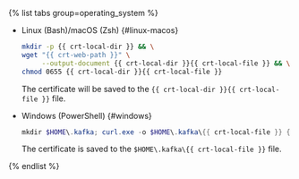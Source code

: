 {% list tabs group=operating_system %}

- Linux (Bash)/macOS (Zsh) {#linux-macos}

   ```bash
   mkdir -p {{ crt-local-dir }} && \
   wget "{{ crt-web-path }}" \
        --output-document {{ crt-local-dir }}{{ crt-local-file }} && \
   chmod 0655 {{ crt-local-dir }}{{ crt-local-file }}
   ```

   The certificate will be saved to the `{{ crt-local-dir }}{{ crt-local-file }}` file.

- Windows (PowerShell) {#windows}

   ```powershell
   mkdir $HOME\.kafka; curl.exe -o $HOME\.kafka\{{ crt-local-file }} {{ crt-web-path }}
   ```

   The certificate is saved to the `$HOME\.kafka\{{ crt-local-file }}` file.

{% endlist %}
